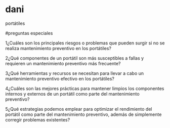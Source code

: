 # dani
portátiles

#preguntas especiales

1¿Cuáles son los principales riesgos o problemas que pueden surgir si no se realiza mantenimiento preventivo en los portátiles?

2¿Qué componentes de un portátil son más susceptibles a fallas y requieren un mantenimiento preventivo más frecuente?

3¿Qué herramientas y recursos se necesitan para llevar a cabo un mantenimiento preventivo efectivo en los portátiles?

4¿Cuáles son las mejores prácticas para mantener limpios los componentes internos y externos de un portátil como parte del mantenimiento preventivo?

5¿Qué estrategias podemos emplear para optimizar el rendimiento del portátil como parte del mantenimiento preventivo, además de simplemente corregir problemas existentes?